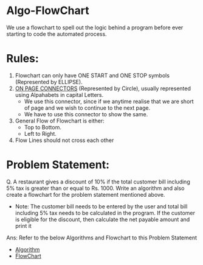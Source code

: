 # Algo-FlowChart
We use a flowchart to spell out the logic behind a program before ever starting to code the automated process.

# Rules:
1. Flowchart can only have ONE START and ONE STOP symbols (Represented by ELLIPSE).
2. [ON PAGE CONNECTORS](https://github.com/atindra305/Algo-FlowChart/blob/master/Basic_Circle%20-%202.png) (Represented by Circle), usually represented using Alpahabets in capital Letters.
    - We use this connector, since if we anytime realise that we are short of page and we wish to continue to the next page.
    - We have to use this connector to show the same.
3. General Flow of Flowchart is either:
    - Top to Bottom.
    - Left to Right.
4. Flow Lines should not cross each other

# Problem Statement:
Q. A restaurant gives a discount of 10% if the total customer bill including 5% tax is greater than or equal to Rs. 1000. Write an algorithm and also create a flowchart for the problem statement mentioned above.
   - Note: The customer bill needs to be entered by the user and total bill including 5% tax needs to be calculated in the program. If the customer is eligible for the discount, then calculate the net payable amount and print it

Ans: Refer to the below Algorithms and Flowchart to this Problem Statement
- [Algorithm](https://github.com/atindra305/Algo-FlowChart/blob/master/Algorithm.jpeg)
- [FlowChart](https://github.com/atindra305/Algo-FlowChart/blob/master/FlowChart.jpeg)
